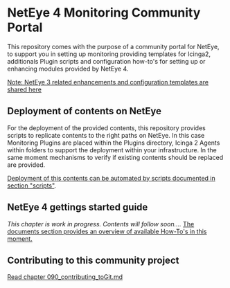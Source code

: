 # NetEye 4 Monitoring Community Portal

This repository comes with the purpose of a community portal for NetEye, to support you in setting up monitoring providing templates for Icinga2, additionals Plugin scripts and configuration how-to's for setting up or enhancing modules provided by NetEye 4.

[Note: NetEye 3 related enhancements and configuration templates are shared here](https://github.com/zampat/neteye3)

## Deployment of contents on NetEye

For the deployment of the provided contents, this repository provides scripts to replicate contents to the right paths on NetEye. In this case Monitoring Plugins are placed within the Plugins directory, Icinga 2 Agents within folders to support the deployment within your infrastructure. In the same moment mechanisms to verify if existing contents should be replaced are provided.

[Deployment of this contents can be automated by scripts documented in section "scripts"](scripts/).

## NetEye 4 gettings started guide

*This chapter is work in progress. Contents will follow soon....*
[The documents section provides an overview of available How-To's in this moment.](./doc)

## Contributing to this community project

[Read chapter 090_contributing_toGit.md](090_contributing_toGit.md)
